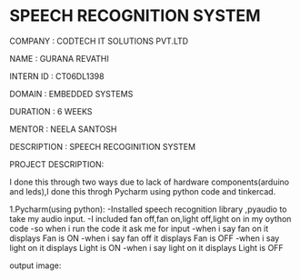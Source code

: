 # SPEECH RECOGNITION SYSTEM

COMPANY : CODTECH IT SOLUTIONS PVT.LTD

NAME : GURANA REVATHI

INTERN ID : CT06DL1398

DOMAIN : EMBEDDED SYSTEMS

DURATION : 6 WEEKS

MENTOR : NEELA SANTOSH 

DESCRIPTION : SPEECH RECOGINITION SYSTEM

PROJECT DESCRIPTION:

I done this through two ways due to lack of hardware components(arduino and leds),I done this throgh Pycharm using python code and tinkercad.

1.Pycharm(using python): -Installed speech recognition library ,pyaudio to take my audio input.
-I included fan off,fan on,light off,light on in my oython code -so when i run the code it ask me for input 
-when i say fan on it displays Fan is ON -when i say fan off it displays Fan is OFF 
-when i say light on it displays Light is ON -when i say light on it displays Light is OFF

output image:
